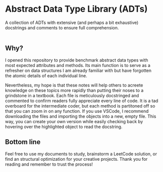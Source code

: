 # Abstract Data Type Library (ADTs)
A collection of ADTs with extensive (and perhaps a bit exhaustive) docstrings and comments to ensure full comprehension. 
<br><br>
## Why?
I opened this repository to provide benchmark abstract data types with most expected attributes and methods. Its main function is to serve as a refresher on data structures I am already familiar with but have forgotten the atomic details of each individual line. <br>

Nevertheless, my hope is that these notes will help others to acreete knowledge on these topics more rapidly than putting their noses to a grindstone in a textbook. Each file is meticulously docstringed and commented to confirm readers fully appreciate every line of code. It is a tad overboard for the intermediate coder, but each method is partitoned off so that you can zoom in on any function. If you use VSCode, I recommend downloading the files and importing the objects into a new, empty file. This way, you can create your own version while easily checking back by hovering over the highlighted object to read the docstring.
<br>
## Bottom line
Feel free to use my documents to study, brainstorm a LeetCode solution, or find an structural optimization for your creative projects. Thank you for reading and remember to trust the process!
